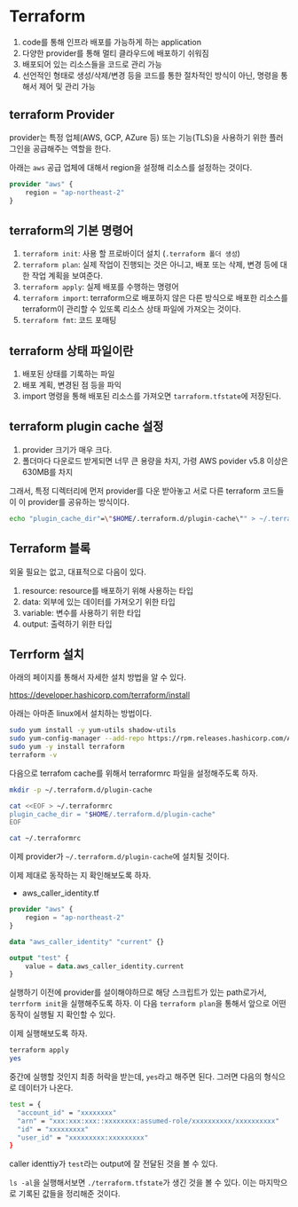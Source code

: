 # Terraform
1. code를 통해 인프라 배포를 가능하게 하는 application
2. 다양한 provider를 통해 멀티 클라우드에 배포하기 쉬워짐
3. 배포되어 있는 리소스들을 코드로 관리 가능
4. 선언적인 형태로 생성/삭제/변경 등을 코드를 통한 절차적인 방식이 아닌, 명령을 통해서 제어 및 관리 가능

## terraform Provider
provider는 특정 업체(AWS, GCP, AZure 등) 또는 기능(TLS)을 사용하기 위한 플러그인을 공급해주는 역할을 한다.

아래는 `aws` 공급 업체에 대해서 region을 설정해 리소스를 설정하는 것이다.
```tf
provider "aws" {
    region = "ap-northeast-2"
}
```

## terraform의 기본 명령어
1. `terraform init`: 사용 할 프로바이더 설치 (`.terraform 폴더 생성`)
2. `terraform plan`: 실제 작업이 진행되는 것은 아니고, 배포 또는 삭제, 변경 등에 대한 작업 계획을 보여준다.
3. `terraform apply`: 실제 배포를 수행하는 명령어
4. `terraform import`: terraform으로 배포하지 않은 다른 방식으로 배포한 리소스를 terraform이 관리할 수 있또록 리소스 상태 파일에 가져오는 것이다.
5. `terraform fmt`: 코드 포매팅

## terraform 상태 파일이란
1. 배포된 상태를 기록하는 파일
2. 배포 계획, 변경된 점 등을 파익
3. import 명령을 통해 배포된 리소스를 가져오면 `tarraform.tfstate`에 저장된다.

## terraform plugin cache 설정  

1. provider 크기가 매우 크다.
2. 폴더마다 다운로드 받게되면 너무 큰 용량을 차지, 가령 AWS povider v5.8 이상은 630MB를 차지

그래서, 특정 디렉터리에 먼저 provider를 다운 받아놓고 서로 다른 terraform 코드들이 이 provider를 공유하는 방식이다.

```sh
echo "plugin_cache_dir"=\"$HOME/.terraform.d/plugin-cache\"" > ~/.terraformrc
```

## Terraform 블록
외울 필요는 없고, 대표적으로 다음이 있다.

1. resource: resource를 배포하기 위해 사용하는 타입
2. data: 외부에 있는 데이터를 가져오기 위한 타입
3. variable: 변수를 사용하기 위한 타입
4. output: 출력하기 위한 타입

## Terrform 설치

아래의 페이지를 통해서 자세한 설치 방법을 알 수 있다.

https://developer.hashicorp.com/terraform/install

아래는 아마존 linux에서 설치하는 방법이다.
```sh
sudo yum install -y yum-utils shadow-utils
sudo yum-config-manager --add-repo https://rpm.releases.hashicorp.com/AmazonLinux/hashicorp.repo
sudo yum -y install terraform
terraform -v
```

다음으로 terrafom cache를 위해서 terraformrc 파일을 설정해주도록 하자.

```sh
mkdir -p ~/.terraform.d/plugin-cache

cat <<EOF > ~/.terraformrc
plugin_cache_dir = "$HOME/.terraform.d/plugin-cache"
EOF

cat ~/.terraformrc
```
이제 provider가 `~/.terraform.d/plugin-cache`에 설치될 것이다.

이제 제대로 동작하는 지 확인해보도록 하자.

- aws_caller_identity.tf
```tf
provider "aws" {
    region = "ap-northeast-2"
}

data "aws_caller_identity" "current" {}

output "test" {
    value = data.aws_caller_identity.current
}
```

실행하기 이전에 provider를 설이해야하므로 해당 스크립트가 있는 path로가서,  `terrform init`을 실행해주도록 하자. 이 다음 `terraform plan`을 통해서 앞으로 어떤 동작이 실행될 지 확인할 수 있다.

이제 실행해보도록 하자.

```sh
terraform apply
yes
```
중간에 실행할 것인지 최종 허락을 받는데, `yes`라고 해주면 된다. 그러면 다음의 형식으로 데이터가 나온다.

```sh
test = {
  "account_id" = "xxxxxxxx"
  "arn" = "xxx:xxx:xxx::xxxxxxxx:assumed-role/xxxxxxxxxx/xxxxxxxxxx"
  "id" = "xxxxxxxxx"
  "user_id" = "xxxxxxxxx:xxxxxxxxx"
}
```
caller identtiy가 `test`라는 output에 잘 전달된 것을 볼 수 있다.

`ls -al`을 실행해서보면 `./terraform.tfstate`가 생긴 것을 볼 수 있다. 이는 마지막으로 기록된 값들을 정리해준 것이다.

